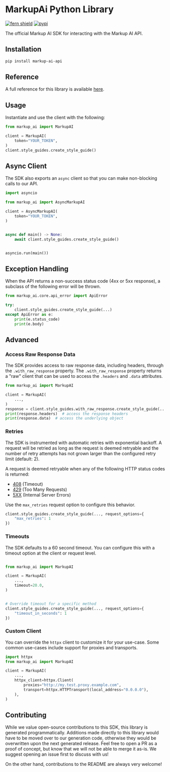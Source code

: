 # MarkupAi Python Library

[![fern shield](https://img.shields.io/badge/%F0%9F%8C%BF-Built%20with%20Fern-brightgreen)](https://buildwithfern.com?utm_source=github&utm_medium=github&utm_campaign=readme&utm_source=https%3A%2F%2Fgithub.com%2Fmarkupai%2Fmarkup-ai-python-sdk)
[![pypi](https://img.shields.io/pypi/v/markup-ai-api)](https://pypi.python.org/pypi/markup-ai-api)

The official Markup AI SDK for interacting with the Markup AI API.


## Installation

```sh
pip install markup-ai-api
```

## Reference

A full reference for this library is available [here](https://github.com/markupai/markup-ai-python-sdk/blob/HEAD/./reference.md).

## Usage

Instantiate and use the client with the following:

```python
from markup_ai import MarkupAI

client = MarkupAI(
    token="YOUR_TOKEN",
)
client.style_guides.create_style_guide()
```

## Async Client

The SDK also exports an `async` client so that you can make non-blocking calls to our API.

```python
import asyncio

from markup_ai import AsyncMarkupAI

client = AsyncMarkupAI(
    token="YOUR_TOKEN",
)


async def main() -> None:
    await client.style_guides.create_style_guide()


asyncio.run(main())
```

## Exception Handling

When the API returns a non-success status code (4xx or 5xx response), a subclass of the following error
will be thrown.

```python
from markup_ai.core.api_error import ApiError

try:
    client.style_guides.create_style_guide(...)
except ApiError as e:
    print(e.status_code)
    print(e.body)
```

## Advanced

### Access Raw Response Data

The SDK provides access to raw response data, including headers, through the `.with_raw_response` property.
The `.with_raw_response` property returns a "raw" client that can be used to access the `.headers` and `.data` attributes.

```python
from markup_ai import MarkupAI

client = MarkupAI(
    ...,
)
response = client.style_guides.with_raw_response.create_style_guide(...)
print(response.headers)  # access the response headers
print(response.data)  # access the underlying object
```

### Retries

The SDK is instrumented with automatic retries with exponential backoff. A request will be retried as long
as the request is deemed retryable and the number of retry attempts has not grown larger than the configured
retry limit (default: 2).

A request is deemed retryable when any of the following HTTP status codes is returned:

- [408](https://developer.mozilla.org/en-US/docs/Web/HTTP/Status/408) (Timeout)
- [429](https://developer.mozilla.org/en-US/docs/Web/HTTP/Status/429) (Too Many Requests)
- [5XX](https://developer.mozilla.org/en-US/docs/Web/HTTP/Status/500) (Internal Server Errors)

Use the `max_retries` request option to configure this behavior.

```python
client.style_guides.create_style_guide(..., request_options={
    "max_retries": 1
})
```

### Timeouts

The SDK defaults to a 60 second timeout. You can configure this with a timeout option at the client or request level.

```python

from markup_ai import MarkupAI

client = MarkupAI(
    ...,
    timeout=20.0,
)


# Override timeout for a specific method
client.style_guides.create_style_guide(..., request_options={
    "timeout_in_seconds": 1
})
```

### Custom Client

You can override the `httpx` client to customize it for your use-case. Some common use-cases include support for proxies
and transports.

```python
import httpx
from markup_ai import MarkupAI

client = MarkupAI(
    ...,
    httpx_client=httpx.Client(
        proxies="http://my.test.proxy.example.com",
        transport=httpx.HTTPTransport(local_address="0.0.0.0"),
    ),
)
```

## Contributing

While we value open-source contributions to this SDK, this library is generated programmatically.
Additions made directly to this library would have to be moved over to our generation code,
otherwise they would be overwritten upon the next generated release. Feel free to open a PR as
a proof of concept, but know that we will not be able to merge it as-is. We suggest opening
an issue first to discuss with us!

On the other hand, contributions to the README are always very welcome!
